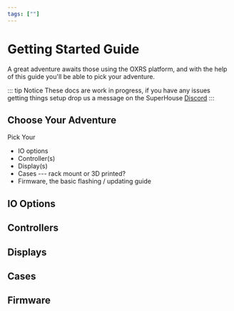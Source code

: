 ```yaml
---
tags: [""]
---
```

# Getting Started Guide
 A great adventure awaits those using the OXRS platform, and with the help of this guide you'll be able to pick your adventure.
 
::: tip Notice
These docs are work in progress, if you have any issues getting things setup drop us a message on the SuperHouse [Discord](https://discord.gg/H6bbrAtS)
:::

## Choose Your Adventure
 Pick Your 
 - IO options
 - Controller(s)
 - Display(s)
 - Cases --- rack mount or 3D printed?
 - Firmware, the basic flashing / updating guide

## IO Options

## Controllers

## Displays

## Cases

## Firmware
